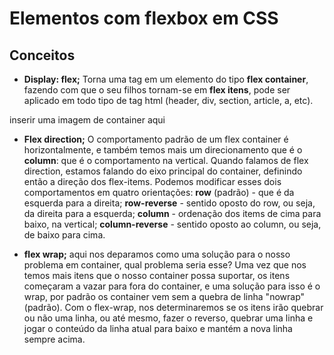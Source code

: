# Elementos com flexbox em CSS

## Conceitos

- **Display: flex;** Torna uma tag em um elemento do tipo **flex container**, fazendo com que o seu filhos tornam-se em **flex itens**, pode ser aplicado em todo tipo de tag html (header, div, section, article, a, etc).

inserir uma imagem de container aqui

- **Flex direction;** O comportamento padrão de um flex container é horizontalmente, e também temos mais um direcionamento que é o **column**: que é o comportamento na vertical. Quando falamos de flex direction, estamos falando do eixo principal do container, definindo então a direção dos flex-items. Podemos modificar esses dois comportamentos em quatro orientações: **row** (padrão) - que é da esquerda para a direita; **row-reverse** - sentido oposto do row, ou seja, da direita para a esquerda; **column** - ordenação dos items de cima para baixo, na vertical; **column-reverse** - sentido oposto ao column, ou seja, de baixo para cima.

- **flex wrap;** aqui nos deparamos como uma solução para o nosso problema em container, qual problema seria esse? Uma vez que nos temos mais itens que o nosso container possa suportar, os itens começaram a vazar para fora do container, e uma solução para isso é o wrap, por padrão os container vem sem a quebra de linha "nowrap"(padrão). Com o flex-wrap, nos determinaremos se os itens irão quebrar ou não uma linha, ou até mesmo, fazer o reverso, quebrar uma linha e jogar o conteúdo da linha atual para baixo e mantém a nova linha sempre acima.
